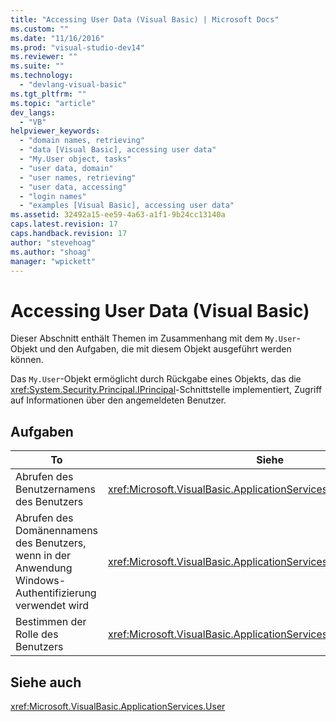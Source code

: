 ```yaml
---
title: "Accessing User Data (Visual Basic) | Microsoft Docs"
ms.custom: ""
ms.date: "11/16/2016"
ms.prod: "visual-studio-dev14"
ms.reviewer: ""
ms.suite: ""
ms.technology: 
  - "devlang-visual-basic"
ms.tgt_pltfrm: ""
ms.topic: "article"
dev_langs: 
  - "VB"
helpviewer_keywords: 
  - "domain names, retrieving"
  - "data [Visual Basic], accessing user data"
  - "My.User object, tasks"
  - "user data, domain"
  - "user names, retrieving"
  - "user data, accessing"
  - "login names"
  - "examples [Visual Basic], accessing user data"
ms.assetid: 32492a15-ee59-4a63-a1f1-9b24cc13140a
caps.latest.revision: 17
caps.handback.revision: 17
author: "stevehoag"
ms.author: "shoag"
manager: "wpickett"
---
```

# Accessing User Data (Visual Basic)
Dieser Abschnitt enthält Themen im Zusammenhang mit dem `My.User`\-Objekt und den Aufgaben, die mit diesem Objekt ausgeführt werden können.  
  
 Das `My.User`\-Objekt ermöglicht durch Rückgabe eines Objekts, das die <xref:System.Security.Principal.IPrincipal>\-Schnittstelle implementiert, Zugriff auf Informationen über den angemeldeten Benutzer.  
  
## Aufgaben  
  
|To|Siehe|  
|--------|-----------|  
|Abrufen des Benutzernamens des Benutzers|<xref:Microsoft.VisualBasic.ApplicationServices.User.Name%2A>|  
|Abrufen des Domänennamens des Benutzers, wenn in der Anwendung Windows\-Authentifizierung verwendet wird|<xref:Microsoft.VisualBasic.ApplicationServices.User.CurrentPrincipal>|  
|Bestimmen der Rolle des Benutzers|<xref:Microsoft.VisualBasic.ApplicationServices.User.IsInRole%2A>|  
  
## Siehe auch  
 <xref:Microsoft.VisualBasic.ApplicationServices.User>